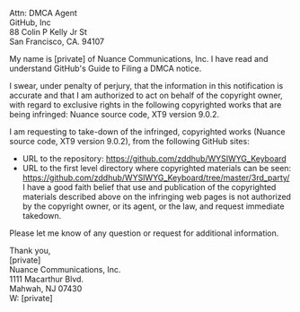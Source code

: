 Attn: DMCA Agent  
GitHub, Inc  
88 Colin P Kelly Jr St  
San Francisco, CA. 94107

My name is [private] of Nuance Communications, Inc. I have read and understand GitHub's Guide to Filing a DMCA notice.

I swear, under penalty of perjury, that the information in this notification is accurate and that I am authorized to act on behalf of the copyright owner, with regard to exclusive rights in the following copyrighted works that are being infringed: Nuance source code, XT9 version 9.0.2.

I am requesting to take-down of the infringed, copyrighted works (Nuance source code, XT9 version 9.0.2), from the following GitHub sites:

* URL to the repository: https://github.com/zddhub/WYSIWYG_Keyboard
* URL to the first level directory where copyrighted materials can be seen: https://github.com/zddhub/WYSIWYG_Keyboard/tree/master/3rd_party/
I have a good faith belief that use and publication of the copyrighted materials described above on the infringing web pages is not authorized by the copyright owner, or its agent, or the law, and request immediate takedown.

Please let me know of any question or request for additional information.

Thank you,  
[private]  
Nuance Communications, Inc.  
1111 Macarthur Blvd.  
Mahwah, NJ 07430  
W: [private]
